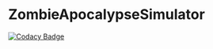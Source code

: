 # ZombieApocalypseSimulator
[![Codacy Badge](https://api.codacy.com/project/badge/Grade/8d5c59a8ac864594a00ede709520779c)](https://www.codacy.com/app/1134togo/ZombieApocalypseSimulator?utm_source=github.com&amp;utm_medium=referral&amp;utm_content=goto1134/ZombieApocalypseSimulator&amp;utm_campaign=badger)